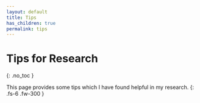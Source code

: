 ```yaml
---
layout: default
title: Tips
has_children: true
permalink: tips
---
```


# Tips for Research
{: .no_toc }

This page provides some tips which I have found helpful in my research.
{: .fs-6 .fw-300 }

